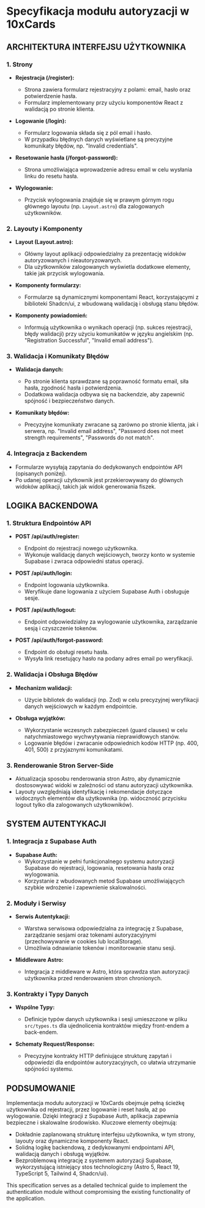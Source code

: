 # Specyfikacja modułu autoryzacji w 10xCards

## ARCHITEKTURA INTERFEJSU UŻYTKOWNIKA

### 1. Strony
- **Rejestracja (/register):**
  - Strona zawiera formularz rejestracyjny z polami: email, hasło oraz potwierdzenie hasła.
  - Formularz implementowany przy użyciu komponentów React z walidacją po stronie klienta.

- **Logowanie (/login):**
  - Formularz logowania składa się z pól email i hasło.
  - W przypadku błędnych danych wyświetlane są precyzyjne komunikaty błędów, np. "Invalid credentials".

- **Resetowanie hasła (/forgot-password):**
  - Strona umożliwiająca wprowadzenie adresu email w celu wysłania linku do resetu hasła.

- **Wylogowanie:**
  - Przycisk wylogowania znajduje się w prawym górnym rogu głównego layoutu (np. `Layout.astro`) dla zalogowanych użytkowników.

### 2. Layouty i Komponenty
- **Layout (Layout.astro):**
  - Główny layout aplikacji odpowiedzialny za prezentację widoków autoryzowanych i nieautoryzowanych.
  - Dla użytkowników zalogowanych wyświetla dodatkowe elementy, takie jak przycisk wylogowania.

- **Komponenty formularzy:**
  - Formularze są dynamicznymi komponentami React, korzystającymi z biblioteki Shadcn/ui, z wbudowaną walidacją i obsługą stanu błędów.

- **Komponenty powiadomień:**
  - Informują użytkownika o wynikach operacji (np. sukces rejestracji, błędy walidacji) przy użyciu komunikatów w języku angielskim (np. "Registration Successful", "Invalid email address").

### 3. Walidacja i Komunikaty Błędów
- **Walidacja danych:**
  - Po stronie klienta sprawdzane są poprawność formatu email, siła hasła, zgodność hasła i potwierdzenia.
  - Dodatkowa walidacja odbywa się na backendzie, aby zapewnić spójność i bezpieczeństwo danych.

- **Komunikaty błędów:**
  - Precyzyjne komunikaty zwracane są zarówno po stronie klienta, jak i serwera, np. "Invalid email address", "Password does not meet strength requirements", "Passwords do not match".

### 4. Integracja z Backendem
- Formularze wysyłają zapytania do dedykowanych endpointów API (opisanych poniżej).
- Po udanej operacji użytkownik jest przekierowywany do głównych widoków aplikacji, takich jak widok generowania fiszek.

## LOGIKA BACKENDOWA

### 1. Struktura Endpointów API
- **POST /api/auth/register:**
  - Endpoint do rejestracji nowego użytkownika.
  - Wykonuje walidację danych wejściowych, tworzy konto w systemie Supabase i zwraca odpowiedni status operacji.

- **POST /api/auth/login:**
  - Endpoint logowania użytkownika.
  - Weryfikuje dane logowania z użyciem Supabase Auth i obsługuje sesje.

- **POST /api/auth/logout:**
  - Endpoint odpowiedzialny za wylogowanie użytkownika, zarządzanie sesją i czyszczenie tokenów.

- **POST /api/auth/forgot-password:**
  - Endpoint do obsługi resetu hasła.
  - Wysyła link resetujący hasło na podany adres email po weryfikacji.

### 2. Walidacja i Obsługa Błędów
- **Mechanizm walidacji:**
  - Użycie bibliotek do walidacji (np. Zod) w celu precyzyjnej weryfikacji danych wejściowych w każdym endpointcie.

- **Obsługa wyjątków:**
  - Wykorzystanie wczesnych zabezpieczeń (guard clauses) w celu natychmiastowego wychwytywania nieprawidłowych stanów.
  - Logowanie błędów i zwracanie odpowiednich kodów HTTP (np. 400, 401, 500) z przyjaznymi komunikatami.

### 3. Renderowanie Stron Server-Side
- Aktualizacja sposobu renderowania stron Astro, aby dynamicznie dostosowywać widoki w zależności od stanu autoryzacji użytkownika.
- Layouty uwzględniają identyfikację i rekomendacje dotyczące widocznych elementów dla użytkownika (np. widoczność przycisku logout tylko dla zalogowanych użytkowników).

## SYSTEM AUTENTYKACJI

### 1. Integracja z Supabase Auth
- **Supabase Auth:**
  - Wykorzystanie w pełni funkcjonalnego systemu autoryzacji Supabase do rejestracji, logowania, resetowania hasła oraz wylogowania.
  - Korzystanie z wbudowanych metod Supabase umożliwiających szybkie wdrożenie i zapewnienie skalowalności.

### 2. Moduły i Serwisy
- **Serwis Autentykacji:**
  - Warstwa serwisowa odpowiedzialna za integrację z Supabase, zarządzanie sesjami oraz tokenami autoryzacyjnymi (przechowywanie w cookies lub localStorage).
  - Umożliwia odnawianie tokenów i monitorowanie stanu sesji.

- **Middleware Astro:**
  - Integracja z middleware w Astro, która sprawdza stan autoryzacji użytkownika przed renderowaniem stron chronionych.

### 3. Kontrakty i Typy Danych
- **Wspólne Typy:**
  - Definicje typów danych użytkownika i sesji umieszczone w pliku `src/types.ts` dla ujednolicenia kontraktów między front-endem a back-endem.

- **Schematy Request/Response:**
  - Precyzyjne kontrakty HTTP definiujące strukturę zapytań i odpowiedzi dla endpointów autoryzacyjnych, co ułatwia utrzymanie spójności systemu.

## PODSUMOWANIE

Implementacja modułu autoryzacji w 10xCards obejmuje pełną ścieżkę użytkownika od rejestracji, przez logowanie i reset hasła, aż po wylogowanie. Dzięki integracji z Supabase Auth, aplikacja zapewnia bezpieczne i skalowalne środowisko. Kluczowe elementy obejmują:
- Dokładnie zaplanowaną strukturę interfejsu użytkownika, w tym strony, layouty oraz dynamiczne komponenty React.
- Solidną logikę backendową, z dedykowanymi endpointami API, walidacją danych i obsługą wyjątków.
- Bezproblemową integrację z systemem autoryzacji Supabase, wykorzystującą istniejący stos technologiczny (Astro 5, React 19, TypeScript 5, Tailwind 4, Shadcn/ui).

This specification serves as a detailed technical guide to implement the authentication module without compromising the existing functionality of the application.
